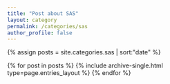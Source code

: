 ```yaml
---
title: "Post about SAS"
layout: category
permalink: /categories/sas
author_profile: false
---
```


{% assign posts = site.categories.sas | sort:"date" %}

{% for post in posts %}
  {% include archive-single.html type=page.entries_layout %}
{% endfor %}
